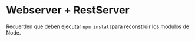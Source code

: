 # Webserver +  RestServer

Recuerden que deben ejecutar ```npm install```para reconstruir los modulos de Node.